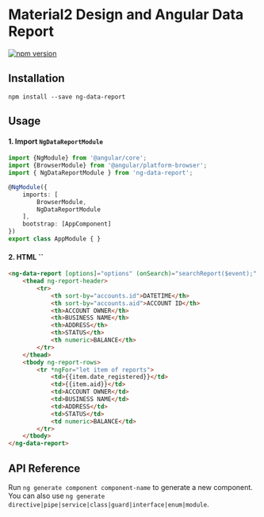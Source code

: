 # Material2 Design and Angular Data Report
[![npm version](https://badge.fury.io/js/ng-data-report.svg)](https://badge.fury.io/js/ng-data-report)

## Installation
```
npm install --save ng-data-report
```
## Usage
#### 1. Import `NgDataReportModule`

```ts
import {NgModule} from '@angular/core';
import {BrowserModule} from '@angular/platform-browser';
import { NgDataReportModule } from 'ng-data-report';

@NgModule({
    imports: [
        BrowserModule,
        NgDataReportModule
    ],
    bootstrap: [AppComponent]
})
export class AppModule { }
```

#### 2. HTML ``

```html
<ng-data-report [options]="options" (onSearch)="searchReport($event);" (onPaginate)="paginate($event);">
    <thead ng-report-header>
        <tr>
            <th sort-by="accounts.id">DATETIME</th>
            <th sort-by="accounts.aid">ACCOUNT ID</th>
            <th>ACCOUNT OWNER</th>
            <th>BUSINESS NAME</th>
            <th>ADDRESS</th>
            <th>STATUS</th>
            <th numeric>BALANCE</th>
        </tr>
    </thead>
    <tbody ng-report-rows>
        <tr *ngFor="let item of reports">
            <td>{{item.date_registered}}</td>
            <td>{{item.aid}}</td>
            <td>ACCOUNT OWNER</td>
            <td>BUSINESS NAME</td>
            <td>ADDRESS</td>
            <td>STATUS</td>
            <td numeric>BALANCE</td>
        </tr>
    </tbody>
</ng-data-report>
```
## API Reference


Run `ng generate component component-name` to generate a new component. You can also use `ng generate directive|pipe|service|class|guard|interface|enum|module`.
